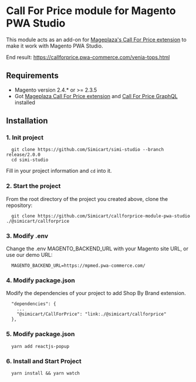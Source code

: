 # Call For Price  module for Magento PWA Studio

This module acts as an add-on for [Mageplaza's Call For Price extension](https://www.mageplaza.com/magento-2-call-for-price/) to make it work with Magento PWA Studio.

End result: https://callforprice.pwa-commerce.com/venia-tops.html

## Requirements

- Magento version 2.4.* or >= 2.3.5
- Got [Mageplaza Call For Price extension](https://www.mageplaza.com/magento-2-call-for-price/) and [Call For Price GraphQL](https://github.com/mageplaza/magento-2-call-for-price-graphql) installed

## Installation

### 1. Init project
```
  git clone https://github.com/Simicart/simi-studio --branch release/2.0.0
  cd simi-studio
```

Fill in your project information and `cd` into it.

### 2. Start the project

From the root directory of the project you created above, clone the repository:

```
  git clone https://github.com/Simicart/callforprice-module-pwa-studio ./@simicart/callforprice
```

### 3. Modify .env

Change the .env MAGENTO_BACKEND_URL with your Magento site URL, or use our demo URL:

```
  MAGENTO_BACKEND_URL=https://mpmed.pwa-commerce.com/
```
### 4. Modify package.json

Modify the dependencies of your project to add Shop By Brand extension.

```
  "dependencies": {
    ...
    "@simicart/CallForPrice": "link:./@simicart/callforprice"
  },
```

### 5. Modify package.json

```
  yarn add reactjs-popup
```

### 6. Install and Start Project

```
  yarn install && yarn watch
```

